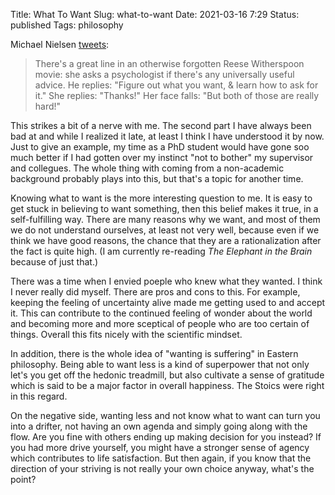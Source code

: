 Title: What To Want
Slug: what-to-want
Date: 2021-03-16 7:29
Status: published
Tags: philosophy

Michael Nielsen [tweets](https://twitter.com/michael_nielsen/status/1371688337811992578):

> There's a great line in an otherwise forgotten Reese Witherspoon movie: she
> asks a psychologist if there's any universally useful advice. He replies:
> "Figure out what you want, & learn how to ask for it." She replies: "Thanks!"
> Her face falls: "But both of those are really hard!"

This strikes a bit of a nerve with me. The second part I have always been bad at
and while I realized it late, at least I think I have understood it by now. Just
to give an example, my time as a PhD student would have gone soo much better
if I had gotten over my instinct "not to bother" my supervisor and collegues.
The whole thing with coming from a non-academic background probably plays into
this, but that's a topic for another time.

Knowing what to want is the more interesting question to me. It is easy to get stuck
in believing to want something, then this belief makes it true, in a self-fulfilling
way. There are many reasons why we want, and most of them we do not understand
ourselves, at least not very well, because even if we think we have good reasons,
the chance that they are a rationalization after the fact is quite high. (I am
currently re-reading _The Elephant in the Brain_ because of just that.)

There was a time when I envied poeple who knew what they wanted.  I think I
never really did myself. There are pros and cons to this. For example, keeping
the feeling of uncertainty alive made me getting used to and accept it.
This can contribute to the continued feeling of wonder about the world and
becoming more and more sceptical of people who are too certain of things.
Overall this fits nicely with the scientific mindset.

In addition, there is the whole idea of "wanting is suffering" in Eastern
philosophy. Being able to want less is a kind of superpower that not only
let's you get off the hedonic treadmill, but also cultivate a sense of gratitude
which is said to be a major factor in overall happiness. The Stoics were
right in this regard.

On the negative side, wanting less and not know what to want
can turn you into a drifter, not having an own
agenda and simply going along with the flow. Are you fine with others
ending up making decision for you instead? If you had more drive yourself, 
you might have a stronger sense of agency which contributes to life
satisfaction. But then again, if you know that the direction of your striving
is not really your own choice anyway, what's the point?

